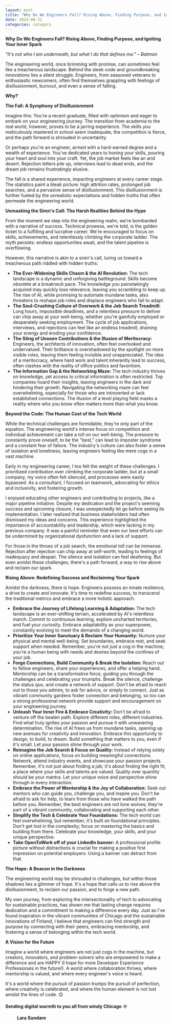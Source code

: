 ```yaml
---
layout: post
title: "Why Do We Engineers Fall? Rising Above, Finding Purpose, and Igniting Your Inner Spark"
date: 2024-08-31
categories: category
---
```


**Why Do We Engineers Fall? Rising Above, Finding Purpose, and Igniting Your Inner Spark**

*"It's not who I am underneath, but what I do that defines me." – Batman*

The engineering world, once brimming with promise, can sometimes feel like a treacherous landscape. Behind the sleek code and groundbreaking innovations lies a silent struggle. Engineers, from seasoned veterans to enthusiastic newcomers, often find themselves grappling with feelings of disillusionment, burnout, and even a sense of falling.

**Why?**

**The Fall: A Symphony of Disillusionment**

Imagine this: You're a recent graduate, filled with optimism and eager to embark on your engineering journey. The transition from academia to the real world, however, proves to be a jarring experience. The skills you meticulously mastered in school seem inadequate, the competition is fierce, and the path forward is shrouded in uncertainty.

Or perhaps you're an engineer, armed with a hard-earned degree and a wealth of experience. You've dedicated years to honing your skills, pouring your heart and soul into your craft. Yet, the job market feels like an arid desert. Rejection letters pile up, interviews lead to dead ends, and the dream job remains frustratingly elusive.

The fall is a shared experience, impacting engineers at every career stage. The statistics paint a bleak picture: high attrition rates, prolonged job searches, and a pervasive sense of disillusionment. This disillusionment is further fueled by the unrealistic expectations and hidden truths that often permeate the engineering world.

**Unmasking the Siren's Call: The Harsh Realities Behind the Hype**

From the moment we step into the engineering realm, we're bombarded with a narrative of success. Technical prowess, we're told, is the golden ticket to a fulfilling and lucrative career. We're encouraged to focus on skills, achievements, and relentlessly climbing the corporate ladder. The myth persists: endless opportunities await, and the talent pipeline is overflowing.

However, this narrative is akin to a siren's call, luring us toward a treacherous path riddled with hidden truths:

* **The Ever-Widening Skills Chasm & the AI Revolution:** The tech landscape is a dynamic and unforgiving battleground. Skills become obsolete at a breakneck pace. The knowledge you painstakingly acquired may quickly lose relevance, leaving you scrambling to keep up. The rise of AI, while promising to automate mundane tasks, also threatens to reshape job roles and displace engineers who fail to adapt.
* **The Soul-Crushing Culture of Overwork & the Job Search Treadmill:** Long hours, impossible deadlines, and a relentless pressure to deliver can chip away at your well-being, whether you're gainfully employed or desperately seeking employment. The cycle of job applications, interviews, and rejections can feel like an endless treadmill, draining your energy and eroding your confidence.
* **The Sting of Unseen Contributions & the Illusion of Meritocracy:** Engineers, the architects of innovation, often feel overlooked and undervalued. Their brilliance is overshadowed by the spotlight on more visible roles, leaving them feeling invisible and unappreciated. The idea of a meritocracy, where hard work and talent inherently lead to success, often clashes with the reality of office politics and favoritism.
* **The Information Gap & the Networking Maze:** The tech industry thrives on knowledge, yet access to critical information is often restricted. Top companies hoard their insights, leaving engineers in the dark and hindering their growth. Navigating the networking maze can feel overwhelming, especially for those who are introverted or lack established connections. The illusion of a level playing field masks a reality where who you know often matters more than what you know.

**Beyond the Code: The Human Cost of the Tech World**

While the technical challenges are formidable, they're only part of the equation. The engineering world's intense focus on competition and individual achievement can take a toll on our well-being. The pressure to constantly prove oneself, to be the "best," can lead to imposter syndrome and a constant fear of failure. The industry's culture can also foster a sense of isolation and loneliness, leaving engineers feeling like mere cogs in a vast machine.

Early in my engineering career, I too felt the weight of these challenges. I prioritized contribution over climbing the corporate ladder, but at a small company, my voice often felt silenced, and processes were easily bypassed. As a consultant, I focused on teamwork, advocating for ethics and inclusivity, and fostering growth. 

I enjoyed educating other engineers and contributing to projects, like a major pipeline initiative. Despite my dedication and the project's seeming success and upcoming closure, I was unexpectedly let go before seeing its implementation. I later realized that business stakeholders had often dismissed my ideas and concerns. This experience highlighted the importance of accountability and leadership, which were lacking in my previous company. It was a painful reminder that even our best efforts can be undermined by organizational dysfunction and a lack of support.

For those in the throes of a job search, the emotional toll can be immense. Rejection after rejection can chip away at self-worth, leading to feelings of inadequacy and despair.  The silence and isolation can feel deafening. But even amidst these challenges, there's a path forward, a way to rise above and reclaim our spark.

**Rising Above: Redefining Success and Reclaiming Your Spark**

Amidst the darkness, there is hope. Engineers possess an innate resilience, a drive to create and innovate. It's time to redefine success, to transcend the traditional metrics and embrace a more holistic approach.

* **Embrace the Journey of Lifelong Learning & Adaptation:** The tech landscape is an ever-shifting terrain, accelerated by AI's relentless march. Commit to continuous learning, explore uncharted territories, and fuel your curiosity. Embrace adaptability as your superpower, constantly evolving to meet the demands of a changing world.
* **Prioritize Your Inner Sanctuary & Reclaim Your Humanity:** Nurture your physical and mental well-being. Set boundaries, embrace rest, and seek support when needed. Remember, you're not just a cog in the machine; you're a human being with needs and desires beyond the confines of your job.
* **Forge Connections, Build Community & Break the Isolation:** Reach out to fellow engineers, share your experiences, and offer a helping hand. Mentorship can be a transformative force, guiding you through the challenges and celebrating your triumphs. Break the silence, challenge the status quo, and create a network of support. Don't be afraid to reach out to those you admire, to ask for advice, or simply to connect. Just as vibrant community gardens foster connection and belonging, so too can a strong professional network provide support and encouragement on your engineering journey.
* **Unleash Your Inner Fire & Embrace Creativity:** Don't be afraid to venture off the beaten path. Explore different roles, different industries. Find what truly ignites your passion and pursue it with unwavering determination. The rise of AI frees us from mundane tasks, opening up new avenues for creativity and innovation. Embrace this opportunity to design, to build, to dream. Build something that matters to you, even if it's small. Let your passion shine through your work.
* **Reimagine the Job Search & Focus on Quality:** Instead of relying solely on online applications, focus on building meaningful connections. Network, attend industry events, and showcase your passion projects. Remember, it's not just about finding a job; it's about finding the right fit, a place where your skills and talents are valued. Quality over quantity should be your mantra. Let your unique voice and perspective shine through in every interaction.
* **Embrace the Power of Mentorship & the Joy of Collaboration:** Seek out mentors who can guide you, challenge you, and inspire you. Don't be afraid to ask for help, to learn from those who have walked the path before you. Remember, the best engineers are not lone wolves; they're part of a vibrant community, collaborating and supporting each other.
* **Simplify the Tech & Celebrate Your Foundations:** The tech world can feel overwhelming, but remember, it's built on foundational principles. Don't get lost in the complexity; focus on mastering the basics and building from there. Celebrate your knowledge, your skills, and your unique perspective.
* **Take OpenToWork off of your LinkedIn banner:** A professional profile picture without distractions is crucial for making a positive first impression on potential employers. Using a banner can detract from that.

**The Hope: A Beacon in the Darkness**

The engineering world may be shrouded in challenges, but within those shadows lies a glimmer of hope. It's a hope that calls us to rise above the disillusionment, to reclaim our passion, and to forge a new path.

My own journey, from exploring the intersectionality of tech to advocating for sustainable practices, has shown me that lasting change requires dedication and a commitment to making a difference every day. Just as I've found inspiration in the vibrant communities of Chicago and the sustainable innovations of Finland, I believe that engineers can find strength and purpose by connecting with their peers, embracing mentorship, and fostering a sense of belonging within the tech world.

**A Vision for the Future**

Imagine a world where engineers are not just cogs in the machine, but creators, innovators, and problem-solvers who are empowered to make a difference and are HAPPY (I hope for more Developer Experience Professionals in the future!). A world where collaboration thrives, where mentorship is valued, and where every engineer's voice is heard.

It's a world where the pursuit of passion trumps the pursuit of perfection, where creativity is celebrated, and where the human element is not lost amidst the lines of code. 😊




#### Sending digital warmth to you all from windy Chicago ☀️

#### &nbsp;&nbsp;&nbsp;&nbsp;&nbsp;&nbsp;&nbsp;&nbsp;&nbsp;&nbsp;&nbsp;Lara Sundare 
